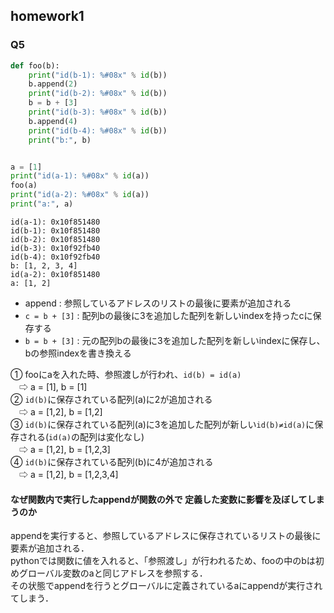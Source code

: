 ## homework1

### Q5
```.py
def foo(b):
    print("id(b-1): %#08x" % id(b))
    b.append(2)
    print("id(b-2): %#08x" % id(b))
    b = b + [3]
    print("id(b-3): %#08x" % id(b))
    b.append(4)
    print("id(b-4): %#08x" % id(b))
    print("b:", b)


a = [1]
print("id(a-1): %#08x" % id(a))
foo(a)
print("id(a-2): %#08x" % id(a))
print("a:", a)
```

```
id(a-1): 0x10f851480
id(b-1): 0x10f851480
id(b-2): 0x10f851480
id(b-3): 0x10f92fb40
id(b-4): 0x10f92fb40
b: [1, 2, 3, 4]
id(a-2): 0x10f851480
a: [1, 2]
```

* append : 参照しているアドレスのリストの最後に要素が追加される
* `c = b + [3]` : 配列bの最後に3を追加した配列を新しいindexを持ったcに保存する
* `b = b + [3]` : 元の配列bの最後に3を追加した配列を新しいindexに保存し、bの参照indexを書き換える

① fooにaを入れた時、参照渡しが行われ、`id(b) = id(a)` \
　⇨ a = [1], b = [1] \
② `id(b)`に保存されている配列(a)に2が追加される \
　⇨ a = [1,2], b = [1,2] \
③ `id(b)`に保存されている配列(a)に3を追加した配列が新しい`id(b)≠id(a)`に保存される(`id(a)`の配列は変化なし) \
　⇨ a = [1,2], b = [1,2,3] \
④ `id(b)`に保存されている配列(b)に4が追加される \
　⇨ a = [1,2], b = [1,2,3,4] 

#### なぜ関数内で実行したappendが関数の外で 定義した変数に影響を及ぼしてしまうのか
appendを実行すると、参照しているアドレスに保存されているリストの最後に要素が追加される．\
pythonでは関数に値を入れると、「参照渡し」が行われるため、fooの中のbは初めグローバル変数のaと同じアドレスを参照する．\
その状態でappendを行うとグローバルに定義されているaにappendが実行されてしまう．

